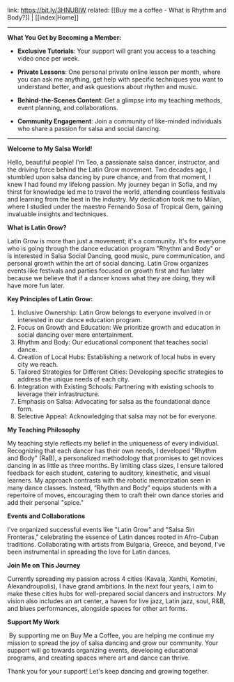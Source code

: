 link: https://bit.ly/3HNUBIW
related: [[Buy me a coffee - What is Rhythm and Body?]] | [[index|Home]]

---

**What You Get by Becoming a Member:**

- **Exclusive Tutorials**: Your support will grant you access to a teaching video once per week.

- **Private Lessons**: One personal private online lesson per month, where you can ask me anything, get help with specific techniques you want to understand better, and ask questions about rhythm and music.

- **Behind-the-Scenes Content**: Get a glimpse into my teaching methods, event planning, and collaborations.

- **Community Engagement**: Join a community of like-minded individuals who share a passion for salsa and social dancing.

---

**Welcome to My Salsa World!**

Hello, beautiful people! I'm Teo, a passionate salsa dancer, instructor, and the driving force behind the Latin Grow movement. Two decades ago, I stumbled upon salsa dancing by pure chance, and from that moment, I knew I had found my lifelong passion. My journey began in Sofia, and my thirst for knowledge led me to travel the world, attending countless festivals and learning from the best in the industry. My dedication took me to Milan, where I studied under the maestro Fernando Sosa of Tropical Gem, gaining invaluable insights and techniques.

**What is Latin Grow?**

Latin Grow is more than just a movement; it's a community. It's for everyone who is going through the dance education program "Rhythm and Body" or is interested in Salsa Social Dancing, good music, pure communication, and personal growth within the art of social dancing. Latin Grow organizes events like festivals and parties focused on growth first and fun later because we believe that if a dancer knows what they are doing, they will have more fun later.

**Key Principles of Latin Grow:**

1. Inclusive Ownership: Latin Grow belongs to everyone involved in or interested in our dance education program.
2. Focus on Growth and Education: We prioritize growth and education in social dancing over mere entertainment.
3. Rhythm and Body: Our educational component that teaches social dance.
4. Creation of Local Hubs: Establishing a network of local hubs in every city we reach.
5. Tailored Strategies for Different Cities: Developing specific strategies to address the unique needs of each city.
6. Integration with Existing Schools: Partnering with existing schools to leverage their infrastructure.
7. Emphasis on Salsa: Advocating for salsa as the foundational dance form.
8. Selective Appeal: Acknowledging that salsa may not be for everyone.

**My Teaching Philosophy**

My teaching style reflects my belief in the uniqueness of every individual. Recognizing that each dancer has their own needs, I developed "Rhythm and Body" (RaB), a personalized methodology that promises to get novices dancing in as little as three months. By limiting class sizes, I ensure tailored feedback for each student, catering to auditory, kinesthetic, and visual learners. My approach contrasts with the robotic memorization seen in many dance classes. Instead, “Rhythm and Body” equips students with a repertoire of moves, encouraging them to craft their own dance stories and add their personal "spice."

**Events and Collaborations**

I've organized successful events like "Latin Grow" and "Salsa Sin Fronteras," celebrating the essence of Latin dances rooted in Afro-Cuban traditions. Collaborating with artists from Bulgaria, Greece, and beyond, I've been instrumental in spreading the love for Latin dances.

**Join Me on This Journey**

Currently spreading my passion across 4 cities (Kavala, Xanthi, Komotini, Alexandroupolis), I have grand ambitions. In the next four years, I aim to make these cities hubs for well-prepared social dancers and instructors. My vision also includes an art center, a haven for live jazz, Latin jazz, soul, R&B, and blues performances, alongside spaces for other art forms.

**Support My Work**

 By supporting me on Buy Me a Coffee, you are helping me continue my mission to spread the joy of salsa dancing and grow our community. Your support will go towards organizing events, developing educational programs, and creating spaces where art and dance can thrive. 

Thank you for your support! Let's keep dancing and growing together.
